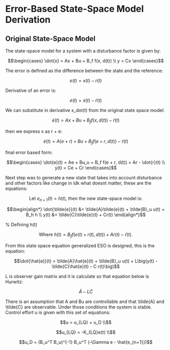 # Error-Based State-Space Model Derivation

## Original State-Space Model

The state-space model for a system with a disturbance factor is given by:

```math
\begin{cases}
\dot{x} = Ax + Bu + B_f f(x, d(t)) \\
y = Cx
\end{cases}
```
The error is defined as the difference between the state and the reference:

```math
e(t) = x(t) - r(t)
```
Derivative of an error is:

```math
\dot{e}(t) = \dot{x}(t) - \dot{r}(t)
```
We can substitute in derivative x_dot(t) from the original state space model:
```math
\dot{e}(t) = Ax + Bu + B_f f(x, d(t)) - \dot{r}(t)
```
then we express x as r + e:
```math
\dot{e}(t) = A(e + r) + Bu + B_f f(e + r, d(t)) - \dot{r}(t)
```
final error based form:
```math
\begin{cases}
\dot{e}(t) = Ae + Bu_u + B_f f(e + r, d(t)) + Ar - \dot{r}(t) \\
y(t) = Ce + Cr
\end{cases}
```
Next step was to generate a new state that takes into account disturbance and other factors like change in idk what doesnt matter, these are the equations: 
```math
\text{Let } e_{n+1}(t) = h(t) \text{, then the new state-space model is:}
```
```math
\begin{align*}
\dot{\tilde{e}}(t) &= \tilde{A}\tilde{e}(t) + \tilde{B}_u u(t) + B_h h \\
y(t) &= \tilde{C}\tilde{e}(t) + Cr(t)
\end{align*}
```
% Defining h(t)
```math
\text{Where } h(t) = B_f f(e(t) + r(t), d(t)) + Ar(t) - \dot{r}(t) \text{.}
```
From this state space equation generalized ESO is designed, this is the equation: 
```math
\dot{\hat{e}}(t) = \tilde{A}\hat{e}(t) + \tilde{B}_u u(t) + L\big(y(t) - \tilde{C}\hat{e}(t) - C r(t)\big)
```
L is observer gain matrix and it is calculate so that equation below is Hurwitz:
```math
\tilde{A} - L \tilde{C}
```
There is an assumption that A and Bu are controllable and that \tilde{A} and \tilde{C} are observable. Under those conditions the system is stable. Control effort u is given with this set of equations:
```math
u = u_{LQ} + u_D \\
```
```math
u_{LQ} = -K_{LQ}e(t) \\
```
```math
u_D = (B_u^T B_u)^{-1} B_u^T (-\Gamma e - \hat{e_{n+1}})
```
